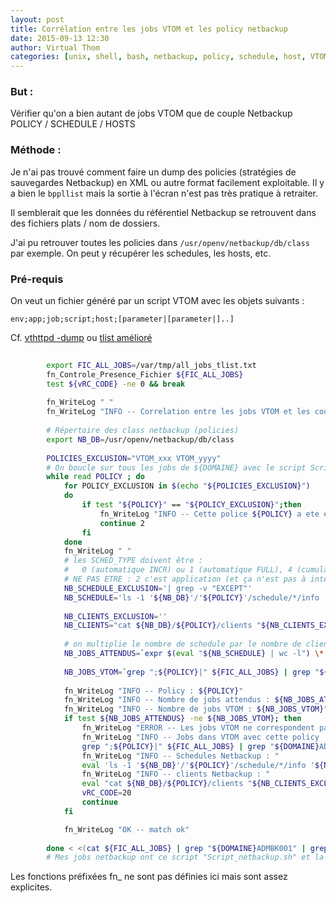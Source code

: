 ```yaml
---
layout: post
title: Corrélation entre les jobs VTOM et les policy netbackup
date: 2015-09-13 12:30
author: Virtual Thom
categories: [unix, shell, bash, netbackup, policy, schedule, host, VTOM]
---
```


### But :

Vérifier qu'on a bien autant de jobs VTOM que de couple Netbackup POLICY / SCHEDULE / HOSTS


### Méthode :

Je n'ai pas trouvé comment faire un dump des policies (stratégies de sauvegardes Netbackup) en XML ou autre format facilement exploitable.
Il y a bien le `bppllist` mais la sortie à l'écran n'est pas très pratique à retraiter.

Il semblerait que les données du référentiel Netbackup se retrouvent dans des fichiers plats / nom de dossiers.

J'ai pu retrouver toutes les policies dans `/usr/openv/netbackup/db/class` par exemple. On peut y récupérer les schedules, les hosts, etc.

### Pré-requis

On veut un fichier généré par un script VTOM avec les objets suivants : 
```
env;app;job;script;host;[parameter|[parameter|]..]
```

Cf. [vthttpd -dump](https://virtual-thom.github.io/vthttpd-dump-requete-sql)
ou  [tlist amélioré](https://virtual-thom.github.io/vtom-tlist-ameliore-affichage-script-parametres-et-autres-champs)

```bash
    
		export FIC_ALL_JOBS=/var/tmp/all_jobs_tlist.txt
		fn_Controle_Presence_Fichier ${FIC_ALL_JOBS}
		test ${vRC_CODE} -ne 0 && break
		
		fn_WriteLog " "
		fn_WriteLog "INFO -- Correlation entre les jobs VTOM et les couples de policies / schedule / hosts"
		
		# Répertoire des class netbackup (policies)
		export NB_DB=/usr/openv/netbackup/db/class
		
		POLICIES_EXCLUSION="VTOM_xxx VTOM_yyyy"
		# On boucle sur tous les jobs de ${DOMAINE} avec le script Script_netbackup.sh qui correspond au lancement des sauvegardes NB
		while read POLICY ; do
			for POLICY_EXCLUSION in $(echo "${POLICIES_EXCLUSION}")
			do 
				if test "${POLICY}" == "${POLICY_EXCLUSION}";then
					fn_WriteLog "INFO -- Cette police ${POLICY} a ete exclus du check"
					continue 2
				fi
			done
			fn_WriteLog " "
			# les SCHED_TYPE doivent être :
			#	0 (automatique INCR) ou 1 (automatique FULL), 4 (cumulative INCR)
			# NE PAS ETRE : 2 c'est application (et ça n'est pas à intégrer dans VTOM)
			NB_SCHEDULE_EXCLUSION='| grep -v "EXCEPT"'
			NB_SCHEDULE='ls -1 '${NB_DB}'/'${POLICY}'/schedule/*/info '${NB_SCHEDULE_EXCLUSION}'| while read info ; do SCHED_TYPE=`grep "SCHED_TYPE" $info | sed "s/SCHED_TYPE[    ]*//"` ; if test $SCHED_TYPE -eq 0 -o $SCHED_TYPE -eq 1 -o $SCHED_TYPE -eq 4; then echo $info ; fi ; done'
			
			NB_CLIENTS_EXCLUSION=''
			NB_CLIENTS="cat ${NB_DB}/${POLICY}/clients "${NB_CLIENTS_EXCLUSION}"| grep -v \"^#\""
			
			# on multiplie le nombre de schedule par le nombre de clients par policy
			NB_JOBS_ATTENDUS=`expr $(eval "${NB_SCHEDULE} | wc -l") \* $(eval "${NB_CLIENTS} | wc -l")`
			
			NB_JOBS_VTOM=`grep ";${POLICY}|" ${FIC_ALL_JOBS} | grep "${DOMAINE}ADMBK001" | wc -l`
			
			fn_WriteLog "INFO -- Policy : ${POLICY}"
			fn_WriteLog "INFO -- Nombre de jobs attendus : ${NB_JOBS_ATTENDUS}"
			fn_WriteLog "INFO -- Nombre de jobs VTOM : ${NB_JOBS_VTOM}"
			if test ${NB_JOBS_ATTENDUS} -ne ${NB_JOBS_VTOM}; then
				fn_WriteLog "ERROR -- Les jobs VTOM ne correspondent pas au jobs attendus par rapport a netbackup"
				fn_WriteLog "INFO -- Jobs dans VTOM avec cette policy : "
				grep ";${POLICY}|" ${FIC_ALL_JOBS} | grep "${DOMAINE}ADMBK001"
				fn_WriteLog "INFO -- Schedules Netbackup : "
				eval 'ls -1 '${NB_DB}'/'${POLICY}'/schedule/*/info '${NB_SCHEDULE_EXCLUSION}
				fn_WriteLog "INFO -- clients Netbackup : "
				eval "cat ${NB_DB}/${POLICY}/clients "${NB_CLIENTS_EXCLUSION}"| grep -v \"^#\""
				vRC_CODE=20
				continue
			fi

			fn_WriteLog "OK -- match ok"
		
		done < <(cat ${FIC_ALL_JOBS} | grep "${DOMAINE}ADMBK001" | grep "Script_netbackup.sh"| cut -d";" -f6 | awk -F"|" '{print $1}' | sort | uniq)
		# Mes jobs netbackup ont ce script "Script_netbackup.sh" et la machine d'exécution est ${DOMAINE}ADMBK001
```

Les fonctions préfixées fn_ ne sont pas définies ici mais sont assez explicites. 
